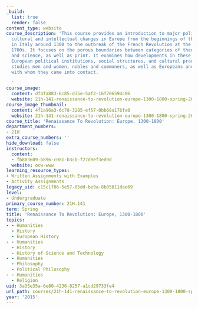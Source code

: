 ```yaml
---
_build:
  list: true
  render: false
content_type: website
course_description: 'This course provides an introduction to major political, social,
  cultural and intellectual changes in Europe from the beginnings of the Renaissance
  in Italy around 1300 to the outbreak of the French Revolution at the end of the
  1700s. It focuses on the porous boundaries between categories of theology, magic
  and science, as well as print. It examines how developments in these areas altered
  European political institutions, social structures, and cultural practices. It also
  studies men and women, nobles and commoners, as well as Europeans and some non-Europeans
  with whom they came into contact.

  '
course_image:
  content: df4fa883-6c85-d35e-5af2-16f706594c06
  website: 21h-141-renaissance-to-revolution-europe-1300-1800-spring-2015
course_image_thumbnail:
  content: 4f1a96a3-6c78-3285-ef57-0bb68a176fa0
  website: 21h-141-renaissance-to-revolution-europe-1300-1800-spring-2015
course_title: 'Renaissance To Revolution: Europe, 1300-1800'
department_numbers:
- 21H
extra_course_numbers: ''
hide_download: false
instructors:
  content:
  - fb803609-b896-c081-b3cb-f27d9ef3ed9d
  website: ocw-www
learning_resource_types:
- Written Assignments with Examples
- Activity Assignments
legacy_uid: c15c1f86-5e57-85dd-be9a-8b05811dae69
level:
- Undergraduate
primary_course_number: 21H.141
term: Spring
title: 'Renaissance To Revolution: Europe, 1300-1800'
topics:
- - Humanities
  - History
  - European History
- - Humanities
  - History
  - History of Science and Technology
- - Humanities
  - Philosophy
  - Political Philosophy
- - Humanities
  - Religion
uid: 3a35e35a-6e80-4236-8257-a1cd29733fe4
url_path: courses/21h-141-renaissance-to-revolution-europe-1300-1800-spring-2015
year: '2015'
---
```

